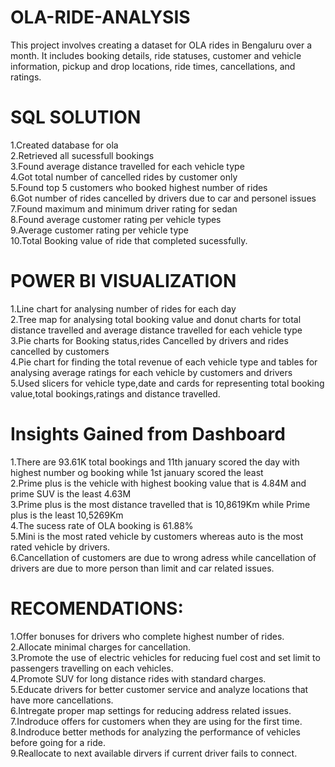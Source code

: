 # OLA-RIDE-ANALYSIS
This project involves creating a dataset for OLA rides in Bengaluru over a month. It includes booking details, ride statuses, customer and vehicle information, pickup and drop locations, ride times, cancellations, and ratings.
# SQL SOLUTION
1.Created database for ola <br>
2.Retrieved all sucessfull bookings <br>
3.Found average distance travelled for each vehicle type <br>
4.Got total number of cancelled rides by customer only <br>
5.Found top 5 customers who booked highest number of rides <br>
6.Got number of rides cancelled by drivers due to car and personel issues <br>
7.Found maximum and minimum driver rating for sedan <br>
8.Found average customer rating per vehicle types <br>
9.Average customer rating per vehicle type <br>
10.Total Booking value of ride that completed sucessfully.
# POWER BI VISUALIZATION
1.Line chart for analysing number of rides for each day <br>
2.Tree map for analysing total booking value and donut charts for total distance travelled and average distance travelled for each vehicle type <br>
3.Pie charts for Booking status,rides Cancelled by drivers and rides cancelled by customers <br>
4.Pie chart for finding the total revenue of each vehicle type and tables for analysing average ratings for each vehicle by customers and drivers <br>
5.Used slicers for vehicle type,date and cards for representing total booking value,total bookings,ratings and distance travelled. <br>
# Insights Gained from Dashboard
1.There are 93.61K total bookings and 11th january scored the day with highest number og booking while 1st january scored the least <br>
2.Prime plus is the vehicle with highest booking value that is 4.84M and prime SUV is the least 4.63M <br>
3.Prime plus is the most distance travelled that is 10,8619Km while Prime plus is the least 10,5269Km <br>
4.The sucess rate of OLA booking is 61.88% <br>
5.Mini is the most rated vehicle by customers whereas auto is the most rated vehicle by drivers.<br>
6.Cancellation of customers are due to wrong adress while cancellation of drivers are due to more person than limit and car related issues.

# RECOMENDATIONS:
1.Offer bonuses for drivers who complete highest number of rides. <br>
2.Allocate minimal charges for cancellation. <br>
3.Promote the use of electric vehicles for reducing fuel cost and set limit to passengers travelling on each vehicles. <br>
4.Promote SUV for long distance rides with standard charges. <br>
5.Educate drivers for better customer service and analyze locations that have more cancellations. <br>
6.Intregate proper map settings for reducing address related issues. <br>
7.Indroduce offers for customers when they are using for the first time. <br>
8.Indroduce better methods for analyzing the performance of vehicles before going for a ride. <br>
9.Reallocate to next available dirvers if current driver fails to connect. <br>
